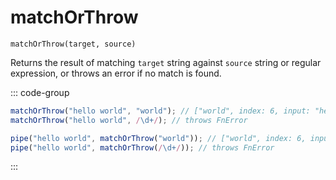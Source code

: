# matchOrThrow

`matchOrThrow(target, source)`

Returns the result of matching `target` string against `source` string or regular expression, or throws an error if no match is found.

::: code-group

```ts [data-first]
matchOrThrow("hello world", "world"); // ["world", index: 6, input: "hello world", groups: undefined]
matchOrThrow("hello world", /\d+/); // throws FnError
```

```ts [data-last]
pipe("hello world", matchOrThrow("world")); // ["world", index: 6, input: "hello world", groups: undefined]
pipe("hello world", matchOrThrow(/\d+/)); // throws FnError
```

:::
